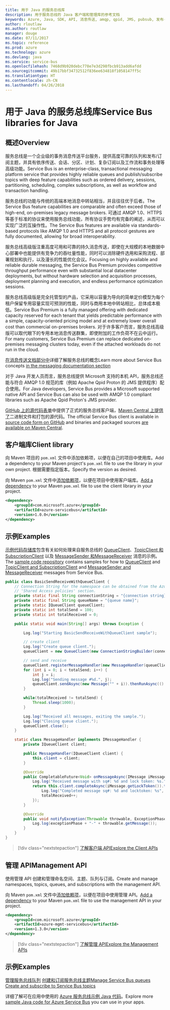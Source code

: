 ```yaml
---
title: 用于 Java 的服务总线库
description: 用于服务总线的 Java 客户端和管理库的参考文档
keywords: Azure, Java, SDK, API, 消息传送, amqp, qpid, JMS, pubsub, 发布-订阅, 消息中转站
author: rloutlaw
ms.author: routlaw
manager: douge
ms.date: 07/11/2017
ms.topic: reference
ms.prod: azure
ms.technology: azure
ms.devlang: java
ms.service: service-bus
ms.openlocfilehash: 7468d9b920debc778e7e3d298fbcb913add6afdd
ms.sourcegitcommit: 49b17bbf34732512f836ee634818f1058147ff5c
ms.translationtype: HT
ms.contentlocale: zh-CN
ms.lasthandoff: 04/26/2018
---
```

# <a name="service-bus-libraries-for-java"></a><span data-ttu-id="00ac9-104">用于 Java 的服务总线库</span><span class="sxs-lookup"><span data-stu-id="00ac9-104">Service Bus libraries for Java</span></span>

## <a name="overview"></a><span data-ttu-id="00ac9-105">概述</span><span class="sxs-lookup"><span data-stu-id="00ac9-105">Overview</span></span>

<span data-ttu-id="00ac9-106">服务总线是一个企业级的事务消息传送平台服务，提供高度可靠的队列和发布/订阅主题，并具有依序传送、会话、分区、计划、复杂订阅以及工作流和事务处理等高级功能。</span><span class="sxs-lookup"><span data-stu-id="00ac9-106">Service Bus is an enterprise-class, transactional messaging platform service that provides highly reliable queues and publish/subscribe topics with deep feature capabilities such as ordered delivery, sessions, partitioning, scheduling, complex subscriptions, as well as workflow and transaction handling.</span></span>

<span data-ttu-id="00ac9-107">服务总线的功能与传统的高端本地消息中转站相当，并且往往优于后者。</span><span class="sxs-lookup"><span data-stu-id="00ac9-107">The Service Bus feature capabilities are comparable and often exceed those of high-end, on-premises legacy message brokers.</span></span> <span data-ttu-id="00ac9-108">可通过 AMQP 1.0、HTTPS 等基于标准的协议来使用服务总线功能，所有协议手势均有完备的阐述，从而可以实现广泛的互操作性。</span><span class="sxs-lookup"><span data-stu-id="00ac9-108">The Service Bus features are available via standards-based protocols like AMQP 1.0 and HTTPS and all protocol gestures are fully documented, allowing for broad interoperability.</span></span> 

<span data-ttu-id="00ac9-109">服务总线高级版注重高度可用和可靠的持久消息传送，即使在大规模的本地数据中心部署中也能提供有竞争力的吞吐量性能，同时可以消除硬件选用和采购流程、部署规划和执行，以及漫长的性能优化会议。</span><span class="sxs-lookup"><span data-stu-id="00ac9-109">Focusing on highly available and reliable durable messaging, the Service Bus Premium provides competitive throughput performance even with substantial local datacenter deployments, but without hardware selection and acquisition processes, deployment planning and execution, and endless performance optimization sessions.</span></span> 

<span data-ttu-id="00ac9-110">服务总线高级版是完全托管型的产品，它采用以容量为导向的简单定价模型为每个租户保留专用容量实现可预测的性能，同时与商用本地中转站相比，总体成本极低。</span><span class="sxs-lookup"><span data-stu-id="00ac9-110">Service Bus Premium is a fully managed offering with dedicated capacity reserved for each tenant that yields predictable performance with a simple, capacity-oriented pricing model and at extremely lower overall cost than commercial on-premises brokers.</span></span> <span data-ttu-id="00ac9-111">对于许多客户而言，服务总线高级版可以取代眼下的专用本地消息传送群集，即使附加的工作负荷不在云中运行。</span><span class="sxs-lookup"><span data-stu-id="00ac9-111">For many customers, Service Bus Premium can replace dedicated on-premises messaging clusters today, even if the attached workloads do not run in the cloud.</span></span> 

<span data-ttu-id="00ac9-112">[在消息传送文档部分中](https://docs.microsoft.com/azure/service-bus-messaging/)详细了解服务总线的概念</span><span class="sxs-lookup"><span data-stu-id="00ac9-112">Learn more about Service Bus concepts [in the messaging documentation section](https://docs.microsoft.com/azure/service-bus-messaging/)</span></span> 

<span data-ttu-id="00ac9-113">对于 Java 开发人员而言，服务总线提供 Microsoft 支持的本机 API，服务总线还能与符合 AMQP 1.0 规范的库（例如 Apache Qpid Proton 的 JMS 提供程序）配合使用。</span><span class="sxs-lookup"><span data-stu-id="00ac9-113">For Java developers, Service Bus provides a Microsoft supported native API and Service Bus can also be used with AMQP 1.0 compliant libraries such as Apache Qpid Proton's JMS provider.</span></span>

<span data-ttu-id="00ac9-114">[GitHub 上的源代码表单](https://github.com/azure/azure-service-bus-java)中提供了正式的服务总线客户端，[Maven Central 上提供了](http://search.maven.org/#search%7Cga%7C1%7Ca%3A%22azure-servicebus%22)二进制文件和打包的源代码。</span><span class="sxs-lookup"><span data-stu-id="00ac9-114">The official Service Bus client is available in [source code form on GitHub](https://github.com/azure/azure-service-bus-java) and binaries and packaged sources [are available on Maven Central](http://search.maven.org/#search%7Cga%7C1%7Ca%3A%22azure-servicebus%22).</span></span> 


## <a name="client-library"></a><span data-ttu-id="00ac9-115">客户端库</span><span class="sxs-lookup"><span data-stu-id="00ac9-115">Client library</span></span>


<span data-ttu-id="00ac9-116">向 Maven 项目的 `pom.xml` 文件中添加依赖项，以便在自己的项目中使用库。</span><span class="sxs-lookup"><span data-stu-id="00ac9-116">Add a dependency to your Maven project's `pom.xml` file to use the library in your own project.</span></span> <span data-ttu-id="00ac9-117">根据需要指定版本。</span><span class="sxs-lookup"><span data-stu-id="00ac9-117">Specify the version as desired.</span></span>

<span data-ttu-id="00ac9-118">向 Maven `pom.xml` 文件中[添加依赖项](https://maven.apache.org/guides/getting-started/index.html#How_do_I_use_external_dependencies)，以便在项目中使用客户端库。</span><span class="sxs-lookup"><span data-stu-id="00ac9-118">[Add a dependency](https://maven.apache.org/guides/getting-started/index.html#How_do_I_use_external_dependencies) to your Maven `pom.xml` file to use the client library in your project.</span></span>   

```XML
<dependency>
    <groupId>com.microsoft.azure</groupId>
    <artifactId>azure-servicebus</artifactId>
    <version>1.0.0</version>
</dependency>
```

## <a name="examples"></a><span data-ttu-id="00ac9-119">示例</span><span class="sxs-lookup"><span data-stu-id="00ac9-119">Examples</span></span>

<span data-ttu-id="00ac9-120">[示例代码存储库](https://github.com/Azure/azure-service-bus/blob/master/samples/Java/)包含有关如何处理来自服务总线的 [QueueClient](https://github.com/Azure/azure-service-bus/blob/master/samples/Java/src/com/microsoft/azure/servicebus/samples/BasicSendReceiveWithQueueClient.java)、[TopicClient 和 SubscriptionClient](https://github.com/Azure/azure-service-bus/blob/master/samples/Java/src/com/microsoft/azure/servicebus/samples/BasicSendReceiveWithTopicSubscriptionClient.java) 以及 [MessageSender 和MessageReceiver](https://github.com/Azure/azure-service-bus/blob/master/samples/Java/src/com/microsoft/azure/servicebus/samples/SendReceiveWithMessageSenderReceiver.java) 消息的示例。</span><span class="sxs-lookup"><span data-stu-id="00ac9-120">The [sample code repository](https://github.com/Azure/azure-service-bus/blob/master/samples/Java/) contains samples for how to [QueueClient](https://github.com/Azure/azure-service-bus/blob/master/samples/Java/src/com/microsoft/azure/servicebus/samples/BasicSendReceiveWithQueueClient.java) and [TopicClient and SubscriptionClient](https://github.com/Azure/azure-service-bus/blob/master/samples/Java/src/com/microsoft/azure/servicebus/samples/BasicSendReceiveWithTopicSubscriptionClient.java) and [MessageSender and MessageReceiver](https://github.com/Azure/azure-service-bus/blob/master/samples/Java/src/com/microsoft/azure/servicebus/samples/SendReceiveWithMessageSenderReceiver.java) messages from Service Bus.</span></span>


```java
public class BasicSendReceiveWithQueueClient {
    // Connection String for the namespace can be obtained from the Azure portal under the
    // 'Shared Access policies' section.
    private static final String connectionString = "{connection string}";
    private static final String queueName = "{queue name}";
    private static IQueueClient queueClient;
    private static int totalSend = 100;
    private static int totalReceived = 0;

    public static void main(String[] args) throws Exception {

        Log.log("Starting BasicSendReceiveWithQueueClient sample");

        // create client
        Log.log("Create queue client.");
        queueClient = new QueueClient(new ConnectionStringBuilder(connectionString, queueName), ReceiveMode.PeekLock);

        // send and receive
        queueClient.registerMessageHandler(new MessageHandler(queueClient), new MessageHandlerOptions(1, false, Duration.ofMinutes(1)));
        for (int i = 0; i < totalSend; i++) {
            int j = i;
            Log.log("Sending message #%d.", j);
            queueClient.sendAsync(new Message("" + i)).thenRunAsync(() -> { Log.log("Sent message #%d.", j);});
        }

        while(totalReceived != totalSend) {
            Thread.sleep(1000);
        }

        Log.log("Received all messages, exiting the sample.");
        Log.log("Closing queue client.");
        queueClient.close();
    }

    static class MessageHandler implements IMessageHandler {
        private IQueueClient client;

        public MessageHandler(IQueueClient client) {
            this.client = client;
        }

        @Override
        public CompletableFuture<Void> onMessageAsync(IMessage iMessage) {
            Log.log("Received message with sq#: %d and lock token: %s.", iMessage.getSequenceNumber(), iMessage.getLockToken());
            return this.client.completeAsync(iMessage.getLockToken()).thenRunAsync(() -> {
                Log.log("Completed message sq#: %d and locktoken: %s", iMessage.getSequenceNumber(), iMessage.getLockToken());
                totalReceived++;
            });
        }

        @Override
        public void notifyException(Throwable throwable, ExceptionPhase exceptionPhase) {
            Log.log(exceptionPhase + "-" + throwable.getMessage());
        }
    }
}
```

> [!div class="nextstepaction"]
> [<span data-ttu-id="00ac9-121">了解客户端 API</span><span class="sxs-lookup"><span data-stu-id="00ac9-121">Explore the Client APIs</span></span>](/java/api/overview/azure/servicebus/client)

## <a name="management-api"></a><span data-ttu-id="00ac9-122">管理 API</span><span class="sxs-lookup"><span data-stu-id="00ac9-122">Management API</span></span>

<span data-ttu-id="00ac9-123">使用管理 API 创建和管理命名空间、主题、队列与订阅。</span><span class="sxs-lookup"><span data-stu-id="00ac9-123">Create and manage namespaces, topics, queues, and subscriptions with the management API.</span></span>

<span data-ttu-id="00ac9-124">向 Maven `pom.xml` 文件中[添加依赖项](https://maven.apache.org/guides/getting-started/index.html#How_do_I_use_external_dependencies)，以便在项目中使用管理 API。</span><span class="sxs-lookup"><span data-stu-id="00ac9-124">[Add a dependency](https://maven.apache.org/guides/getting-started/index.html#How_do_I_use_external_dependencies) to your Maven `pom.xml` file to use the management API in your project.</span></span>  

```XML
<dependency>
    <groupId>com.microsoft.azure</groupId>
    <artifactId>azure-mgmt-servicebus</artifactId>
    <version>1.3.0</version>
</dependency>
```

> [!div class="nextstepaction"]
> [<span data-ttu-id="00ac9-125">了解管理 API</span><span class="sxs-lookup"><span data-stu-id="00ac9-125">Explore the Management APIs</span></span>](/java/api/overview/azure/servicebus/management)


## <a name="examples"></a><span data-ttu-id="00ac9-126">示例</span><span class="sxs-lookup"><span data-stu-id="00ac9-126">Examples</span></span>

<span data-ttu-id="00ac9-127">[管理服务总线队列](https://github.com/Azure-Samples/service-bus-java-manage-queue-with-basic-features)
[创建和订阅服务总线主题](https://github.com/Azure-Samples/service-bus-java-manage-publish-subscribe-with-basic-features)</span><span class="sxs-lookup"><span data-stu-id="00ac9-127">[Manage Service Bus queues](https://github.com/Azure-Samples/service-bus-java-manage-queue-with-basic-features)
[Create and subscribe to Service Bus topics](https://github.com/Azure-Samples/service-bus-java-manage-publish-subscribe-with-basic-features)</span></span>

<span data-ttu-id="00ac9-128">详细了解可在应用中使用的 [Azure 服务总线示例 Java 代码](https://azure.microsoft.com/resources/samples/?platform=java&term=bus)。</span><span class="sxs-lookup"><span data-stu-id="00ac9-128">Explore more [sample Java code for Azure Service Bus](https://azure.microsoft.com/resources/samples/?platform=java&term=bus) you can use in your apps.</span></span>
